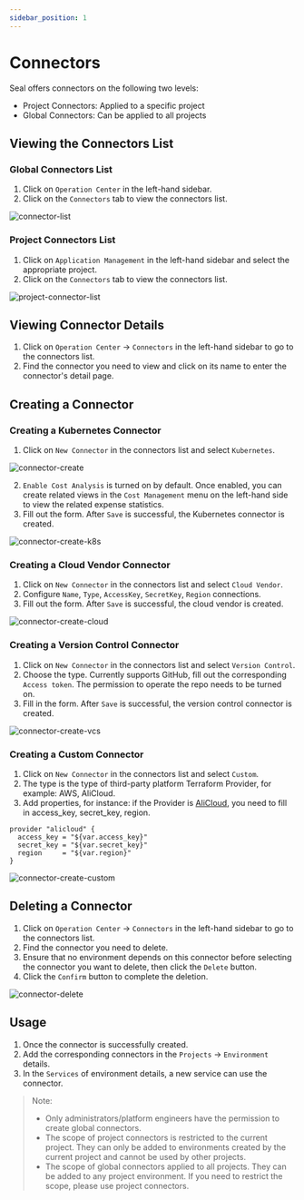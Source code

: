 ```yaml
---
sidebar_position: 1
---
```


# Connectors

Seal offers connectors on the following two levels:

- Project Connectors: Applied to a specific project
- Global Connectors: Can be applied to all projects
## Viewing the Connectors List

### Global Connectors List

1. Click on `Operation Center` in the left-hand sidebar.
2. Click on the `Connectors` tab to view the connectors list.

![connector-list](/img/v0.3.0/opration/connector/op-conn-list.png)

### Project Connectors List

1. Click on `Application Management` in the left-hand sidebar and select the appropriate project.
2. Click on the `Connectors` tab to view the connectors list.

![project-connector-list](/img/v0.3.0/application/project/app-proj-conn-list.png)

## Viewing Connector Details

1. Click on `Operation Center` -> `Connectors` in the left-hand sidebar to go to the connectors list.
2. Find the connector you need to view and click on its name to enter the connector's detail page.

## Creating a Connector

### Creating a Kubernetes Connector

1. Click on `New Connector` in the connectors list and select `Kubernetes`.

![connector-create](/img/v0.3.0/quickstart/qs-add-connector.png)

2. `Enable Cost Analysis` is turned on by default. Once enabled, you can create related views in the `Cost Management` menu on the left-hand side to view the related expense statistics.
3. Fill out the form. After `Save` is successful, the Kubernetes connector is created.
   
![connector-create-k8s](/img/v0.3.0/opration/connector/op-conn-create-k8s.png)

### Creating a Cloud Vendor Connector

1. Click on `New Connector` in the connectors list and select `Cloud Vendor`.
2. Configure `Name`, `Type`, `AccessKey`, `SecretKey`, `Region` connections.
3. Fill out the form. After `Save` is successful, the cloud vendor is created.

![connector-create-cloud](/img/v0.3.0/opration/connector/op-conn-create-cloud.png)

### Creating a Version Control Connector

1. Click on `New Connector` in the connectors list and select `Version Control`.
2. Choose the type. Currently supports GitHub, fill out the corresponding `Access token`. The permission to operate the repo needs to be turned on.
3. Fill in the form. After `Save` is successful, the version control connector is created.

![connector-create-vcs](/img/v0.3.0/opration/connector/op-conn-create-vcs.png)

### Creating a Custom Connector

1. Click on `New Connector` in the connectors list and select `Custom`.
2. The type is the type of third-party platform Terraform Provider, for example: AWS, AliCloud.
3. Add properties, for instance: if the Provider is [AliCloud](https://registry.terraform.io/providers/aliyun/alicloud/latest/docs), you need to fill in access_key, secret_key, region.

```
provider "alicloud" {
  access_key = "${var.access_key}"
  secret_key = "${var.secret_key}"
  region     = "${var.region}"
}
```

![connector-create-custom](/img/v0.3.0/opration/connector/op-conn-create-custom.png)
## Deleting a Connector

1. Click on `Operation Center` -> `Connectors` in the left-hand sidebar to go to the connectors list.
2. Find the connector you need to delete.
3. Ensure that no environment depends on this connector before selecting the connector you want to delete, then click the `Delete` button.
5. Click the `Confirm` button to complete the deletion.

![connector-delete](/img/v0.3.0/opration/connector/op-conn-del.png)

## Usage

1. Once the connector is successfully created.
2. Add the corresponding connectors in the `Projects` -> `Environment` details.
3. In the `Services` of environment details, a new service can use the connector.

> Note:
> - Only administrators/platform engineers have the permission to create global connectors.
> - The scope of project connectors is restricted to the current project. They can only be added to environments created by the current project and cannot be used by other projects.
> - The scope of global connectors applied to all projects. They can be added to any project environment. If you need to restrict the scope, please use project connectors.